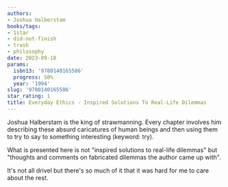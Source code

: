 ```yaml
---
authors:
- Joshua Halberstam
books/tags:
- 1star
- did-not-finish
- trash
- philosophy
date: 2023-09-18
params:
  isbn13: '9780140165586'
  progress: 50%
  year: '1994'
slug: '9780140165586'
star_rating: 1
title: Everyday Ethics - Inspired Solutions To Real-Life Dilemmas
---
```


Joshua Halberstam is the king of strawmanning. Every chapter involves him describing these absurd caricatures of human beings and then using them to try to say to something interesting (keyword: try).

<!--more-->

What is presented here is not "inspired solutions to real-life dilemmas" but "thoughts and comments on fabricated dilemmas the author came up with".

It's not all drivel but there's so much of it that it was hard for me to care about the rest.